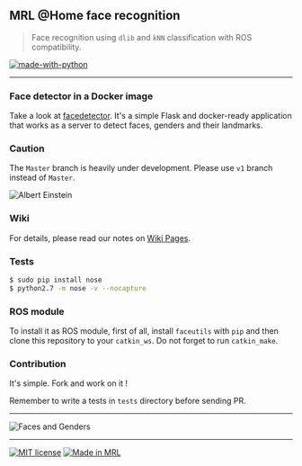 ## MRL @Home face recognition
> Face recognition using `dlib` and `kNN` classification with ROS compatibility.

[![made-with-python](https://img.shields.io/badge/Made%20with-Python-1f425f.svg)](https://www.python.org/)

---

### Face detector in a Docker image

Take a look at [facedetector](https://github.com/ahmdrz/facedetector). It's a simple Flask and docker-ready application that works as a server to detect faces, genders and their landmarks.

### Caution

The `Master` branch is heavily under development. Please use `v1` branch instead of `Master`.

![Albert Einstein](https://github.com/mrlathome/faceutils/blob/master/resources/einstein-laughing.jpg?raw=true)

### Wiki

For details, please read our notes on [Wiki Pages](https://github.com/mrlathome/faceutils/wiki).

### Tests

```bash
$ sudo pip install nose
$ python2.7 -m nose -v --nocapture
```

### ROS module

To install it as ROS module, first of all, install `faceutils` with `pip` and then clone this repository to your `catkin_ws`. Do not forget to run `catkin_make`.

### Contribution

It's simple. Fork and work on it !

Remember to write a tests in `tests` directory before sending PR.

---

![Faces and Genders](https://github.com/mrlathome/faceutils/blob/master/resources/image.jpg?raw=true)

---

[![MIT license](https://img.shields.io/badge/License-MIT-blue.svg)](https://lbesson.mit-license.org/)
[![Made in MRL](https://img.shields.io/badge/Made%20in-Mechatronic%20Research%20Labratories-red.svg)](https://www.qiau.ac.ir/)
